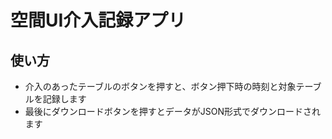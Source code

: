 # 空間UI介入記録アプリ
## 使い方
+ 介入のあったテーブルのボタンを押すと、ボタン押下時の時刻と対象テーブルを記録します
+ 最後にダウンロードボタンを押すとデータがJSON形式でダウンロードされます